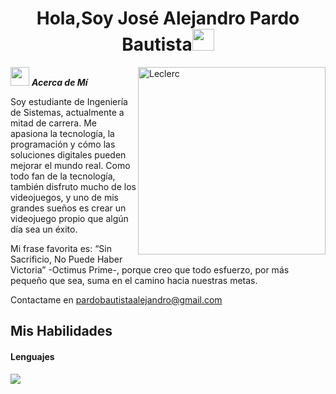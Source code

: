 <h1 align="center"><b>Hola,Soy José Alejandro Pardo Bautista</b><img src="https://media.giphy.com/media/hvRJCLFzcasrR4ia7z/giphy.gif" width="35"></h1>
<!--  -->
<img align="right" width=300px alt="Leclerc" src="https://github.com/user-attachments/assets/8755c16a-ad17-4639-bde0-8682c9e26ebc" />

<img src="https://media.giphy.com/media/ObNTw8Uzwy6KQ/giphy.gif" width="30px">&nbsp;***Acerca de Mí***

Soy estudiante de Ingeniería de Sistemas, actualmente a mitad de carrera. Me apasiona la tecnología, la programación y cómo las soluciones digitales pueden mejorar el mundo real. Como todo fan de la tecnología, también disfruto mucho de los videojuegos, y uno de mis grandes sueños es crear un videojuego propio que algún día sea un éxito.

Mi frase favorita es: “Sin Sacrificio, No Puede Haber Victoria” -Octimus Prime-, porque creo que todo esfuerzo, por más pequeño que sea, suma en el camino hacia nuestras metas.

Contactame en pardobautistaalejandro@gmail.com


## Mis Habilidades
<h4> Lenguajes </h4>
<span> 
  
  <img src="https://img.shields.io/badge/Java-ED8B00?style=for-the-badge&logo=java&logoColor=white">
  </span>

